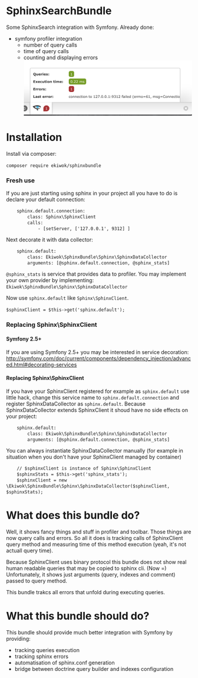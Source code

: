 # SphinxSearchBundle
Some SphinxSearch integration with Symfony. Already done:
* symfony profiler integration
  * number of query calls
  * time of query calls
  * counting and displaying errors
![Alt text](/doc/images/profiler_error.png?raw=true "Profiler with last error")

# Installation
Install via composer:

` composer require ekiwok/sphinxbundle `

### Fresh use
If you are just starting using sphinx in your project all you have to do is declare your default connection:

```
    sphinx.default.connection:
        class: Sphinx\SphinxClient
        calls: 
            - [setServer, ['127.0.0.1', 9312] ]
```

Next decorate it with data collector:

```
    sphinx.default:
        class: Ekiwok\SphinxBundle\Sphinx\SphinxDataCollector
        arguments: [@sphinx.default.connection, @sphinx_stats]
```

`@sphinx_stats` is service that provides data to profiler. You may implement your own provider by implementing: `Ekiwok\SphinxBundle\Sphinx\SphinxDataCollector`

Now use `sphinx.default` like `Sphinx\SphinxClient`.

` $sphinxClient = $this->get('sphinx.default'); `

### Replacing Sphinx\SphinxClient

#### Symfony 2.5+

If you are using Symfony 2.5+ you may be interested in service decoration: http://symfony.com/doc/current/components/dependency_injection/advanced.html#decorating-services

#### Replacing Sphinx\SphinxClient

If you have your SphinxClient registered for example as `sphinx.default` use little hack, change this service name to `sphinx.default.connection`
and register SphinxDataCollector as `sphinx.default`. Because SphinxDataCollector extends SphinxClient it shoud have no side effects on your project:

```
    sphinx.default:
        class: Ekiwok\SphinxBundle\Sphinx\SphinxDataCollector
        arguments: [@sphinx.default.connection, @sphinx_stats]
```

You can always instantiate SphinxDataCollector manually (for example in situation when you don't have your SphinxClient managed by container)

```
    // $sphinxClient is instance of Sphinx\SphinxClient
    $sphinxStats = $this->get('sphinx_stats');
    $sphinxClient = new \Ekiwok\SphinxBundle\Sphinx\SphinxDataCollector($sphinxClient, $sphinxStats);
```

# What does this bundle do?

Well, it shows fancy things and stuff in profiler and toolbar. Those things are now query calls and errors. So all it does is tracking calls of SphinxClient query method and measuring time of this method execution (yeah, it's not actuall query time).

Because SphinxClient uses binary protocol this bundle does not show real human readable queries that may be copied to sphinx cli. (Now =) Unfortunately, it shows just arguments (query, indexes and comment) passed to query method.

This bundle trakcs all errors that unfold during executing queries.

# What this bundle should do?

This bundle should provide much better integration with Symfony by providing:
* tracking queries execution
* tracking sphinx errors
* automatisation of sphinx.conf generation
* bridge between doctrine query builder and indexes configuration
